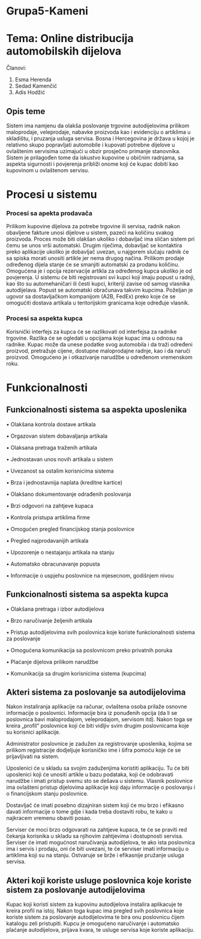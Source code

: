 # Grupa5-Kameni
 
# Tema: Online distribucija automobilskih dijelova

Članovi:
  1. Esma Herenda
  2. Sedad Kamenčić
  3. Adis Hodžić
  
  
## Opis teme 

Sistem ima namjenu da olakša poslovanje trgovine autodijelovima prilikom maloprodaje, veleprodaje, nabavke proizvoda kao i evidenciju o artiklima u skladištu, i pruzanja usluga servisa.
Bosna i Hercegovina je država u kojoj je relativno skupo popravljati automobile i kupovati potrebne dijelove u ovlaštenim servisima uzimajući u obzir prosječno primanje stanovnika. Sistem je prilagođen tome da iskustvo kupovine u običnim radnjama, sa aspekta sigurnosti i povjerenja približi onome koji će kupac dobiti kao kupovinom u ovlaštenom servisu.

# Procesi u sistemu

### Procesi sa apekta prodavača

Prilikom kupovine dijelova za potrebe trgovine ili servisa, radnik nakon obavljene fakture unosi dijelove u sistem, pazeći na količinu svakog proizvoda. Proces može biti olakšan ukoliko i dobavljač ima sličan sistem pri čemu se unos vrši automatski. Drugim riječima, dobavljač se kontaktira preko aplikacije ukoliko je dobavljač uvezan, u najgorem slučaju radnik će sa spiska morati unositi artikle jer nema drugog načina. Prilikom prodaje određenog dijela stanje će se smanjiti automatski za prodanu količinu. Omogućena je i opcija rezervacije artikla za određenog kupca ukoliko je od povjerenja. U sistemu će biti registrovani svi kupci koji imaju popust u radnji, kao što su automehaničari ili česti kupci, kriteriji zavise od samog vlasnika autodijelava. Popust se automatski obračunava takvim kupcima. Poželjan je ugovor sa dostavljačkom kompanijom (A2B, FedEx) preko koje će se omogućiti dostava artikala u teritorijskim granicama koje određuje vlasnik. 

### Procesi sa aspekta kupca
Korisnički interfejs za kupca će se razlikovati od interfejsa za radnike trgovine. Razlika će se ogledati u opcijama koje kupac ima u odnosu na radnike. Kupac može da unese podatke svog automobila i da traži određeni proizvod, pretražuje cijene, dostupne maloprodajne radnje, kao i da naruči proizvod. Omogućeno je i otkazivanje narudžbe u određenom vremenskom roku.

# Funkcionalnosti

## Funkcionalnosti sistema sa aspekta uposlenika

•	Olakšana kontrola dostave artikala

•	Orgazovan sistem dobavaljanja artikala

•	Olaksana pretraga traženih artikala

•	Jednostavan unos novih artikala u sistem

•	Uvezanost sa ostalim korisnicima sistema 

•	Brza i jednostavnija naplata (kreditne kartice) 

•	Olakšano dokumentovanje odrađenih poslovanja

•	Brzi odgovori na zahtjeve kupaca

•	Kontrola pristupa artiklima firme

•	Omogućen pregled financijskog stanja poslovnice 

•	Pregled najprodavanijih artikala

•	Upozorenje o nestajanju artikala na stanju

•	Automatsko obracunavanje popusta

•	Informacije o uspjehu poslovnice na mjesecnom, godišnjem nivou

## Funkcionalnosti sistema sa aspekta kupca

•	Olakšana pretraga i izbor autodijelova

•	Brzo naručivanje željenih artikala

•	Pristup autodijelovima svih poslovnica koje koriste funkcionalnosti sistema za poslovanje

•	Omogućena komunikacija sa poslovnicom preko privatnih poruka

•	Plaćanje dijelova prilikom narudžbe

•	Komunikacija sa drugim korisnicima sistema (kupcima)

## Akteri sistema za poslovanje sa autodijelovima
Nakon instaliranja aplikacije na računar, ovlaštena osoba prilaže osnovne informacije o poslovnici. Informacije bira iz ponuđenih opcija (da li se poslovnica bavi maloprodajom, veleprodajom, servisom itd). Nakon toga se kreira „profil“ poslovnice koji će biti vidljiv svim drugim poslovnicama koje su korisnici aplikacije.

Administrator poslovnice je zadužen za registrovanje uposlenika, kojima se prilikom registracije dodjeljuje korisničko ime i šifra pomoću koje će se prijavljivati na sistem. 

Uposlenici će u skladu sa svojim zaduženjima koristiti aplikaciju. 
Tu će biti uposlenici koji će unositi artikle u bazu podataka, koji će odobravati narudžbe i imati pristup svemu sto se dešava u sistemu. Vlasnik poslovnice ima ovlašteni pristup dijelovima aplikacije koji daju informacije o poslovanju i o financijskom stanju poslovnice.

Dostavljač će imati posebno dizajniran sistem koji će mu brzo i efikasno davati informacije o tome gdje  i kada treba dostaviti robu, te kako u najkracem vremenu obaviti posao.

Serviser će moci brzo odgovarati na zahtjeve kupaca, te će se praviti red čekanja korisnika u skladu sa njihovim zahtjevima i dostupnosti servisa. Serviser će imati mogućnost naručivanja autodijelova, te ako ista poslovnica ima i servis i prodaju, oni će biti uvezani, te će serviser imati informaciju o artiklima koji su na stanju. Ostvaruje se brže i efikasnije pružanje usluga servisa.

## Akteri koji koriste usluge poslovnica koje koriste sistem za poslovanje autodijelovima

Kupac koji koristi sistem za kupovinu autodijelova instalira aplikacuje te kreira profil na istoj. Nakon toga kupac ima pregled svih poslovnica koje koriste sistem za poslovanje autodijelovima te bira onu poslovnicu čijem katalogu zeli pristupiti. Kupcu je omogućeno naručivanje i automatsko plaćanje autodijelova, prijava kvara, te usluge servisa koje koriste aplikaciju.


